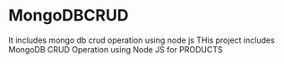# MongoDBCRUD
It includes mongo db crud operation using node js
THis project includes MongoDB CRUD Operation using Node JS for PRODUCTS
    
